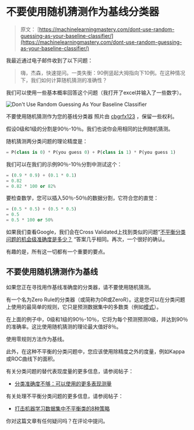 # 不要使用随机猜测作为基线分类器

> 原文： [https://machinelearningmastery.com/dont-use-random-guessing-as-your-baseline-classifier/](https://machinelearningmastery.com/dont-use-random-guessing-as-your-baseline-classifier/)

我最近通过电子邮件收到了以下问题：

> 嗨，杰森，快速提问。一类失衡：90例竖起大拇指向下10例。在这种情况下，我们如何计算随机猜测的准确性？

我们可以使用一些基本概率回答这个问题（我打开了excel并输入了一些数字）。

![Don't Use Random Guessing As Your Baseline Classifier](img/785ff78c162b78fabe10fb6476919d35.jpg)

不要使用随机猜测作为您的基线分类器
照片由 [cbgrfx123](https://www.flickr.com/photos/72005145@N00/5600978712) ，保留一些权利。

假设0级和1级的分割是90％-10％。我们也说你会用相同的比例随机猜测。

随机猜测两分类问题的理论精度是：

```py
= P(class is 0) * P(you guess 0) + P(class is 1) * P(you guess 1)
```

我们可以在我们的示例90％-10％分割中测试这个：

```py
= (0.9 * 0.9) + (0.1 * 0.1)
= 0.82
= 0.82 * 100 or 82%
```

要检查数学，您可以插入50％-50％的数据分割，它符合您的直觉：

```py
= (0.5 * 0.5) + (0.5 * 0.5)
= 0.5
= 0.5 * 100 or 50%
```

如果我们查看Google，我们会在Cross Validated上找到类似的问题“[不平衡分类问题的机会级准确度是多少？](http://stats.stackexchange.com/questions/148149/what-is-the-chance-level-accuracy-in-unbalanced-classification-problems) “答案几乎相同。再次，一个很好的确认。

有趣的是，所有这一切都有一个重要的要点。

## 不要使用随机猜测作为基线

如果您正在寻找用作基线准确度的分类器，请不要使用随机猜测。

有一个名为Zero Rule的分类器（或简称为0R或ZeroR）。这是您可以在分类问题上使用的最简单的规则，它只是预测数据集中的多数类（例如[模式](https://en.wikipedia.org/wiki/Mode_(statistics))）。

在上面的例子中，0级和1级的90％-10％，它将为每个预测预测0级，并达到90％的准确率。这比使用随机猜测的理论最大值好8％。

使用零规则方法作为基线。

此外，在这种不平衡的分类问题中，您应该使用除精度之外的度量，例如Kappa或ROC曲线下的面积。

有关分类问题的替代表现度量的更多信息，请参阅帖子：

*   [分类准确度不够：可以使用的更多表现测量](http://machinelearningmastery.com/classification-accuracy-is-not-enough-more-performance-measures-you-can-use/)

有关处理不平衡分类问题的更多信息，请参阅帖子：

*   [打击机器学习数据集中不平衡类的8种策略](http://machinelearningmastery.com/tactics-to-combat-imbalanced-classes-in-your-machine-learning-dataset/)

你对这篇文章有任何疑问吗？在评论中提问。